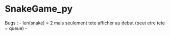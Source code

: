 # SnakeGame_py

Bugs :
    - len(snake) = 2 mais seulement tete afficher au debut (peut etre tete = queue)
    -